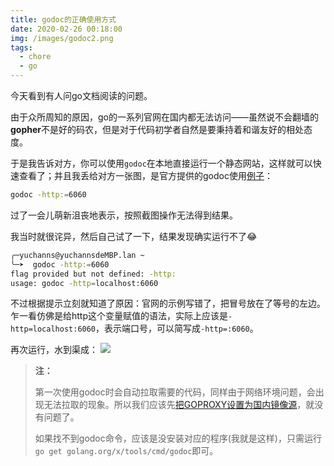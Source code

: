 ```yaml
---
title: godoc的正确使用方式
date: 2020-02-26 00:18:00
img: /images/godoc2.png
tags:
  - chore
  - go
---
```

今天看到有人问go文档阅读的问题。
<!-- more -->

由于众所周知的原因，go的一系列官网在国内都无法访问——虽然说不会翻墙的**gopher**不是好的码农，但是对于代码初学者自然是要秉持着和谐友好的相处态度。

于是我告诉对方，你可以使用`godoc`在本地直接运行一个静态网站，这样就可以快速查看了；并且我丢给对方一张图，是官方提供的godoc使用[例子](https://godoc.org/golang.org/x/tools/cmd/godoc)：
```sh
godoc -http:=6060
```

过了一会儿萌新沮丧地表示，按照截图操作无法得到结果。

我当时就很诧异，然后自己试了一下，结果发现确实运行不了:joy:
```sh
╭─yuchanns@yuchannsdeMBP.lan ~
╰─➤  godoc -http:=6060
flag provided but not defined: -http:
usage: godoc -http=localhost:6060
```
不过根据提示立刻就知道了原因：官网的示例写错了，把冒号放在了等号的左边。乍一看仿佛是给http这个变量赋值的语法，实际上应该是`-http=localhost:6060`，表示端口号，可以简写成`-http=:6060`。

再次运行，水到渠成：
![](/images/godoc.png)

> **注：**
>
> 第一次使用godoc时会自动拉取需要的代码，同样由于网络环境问题，会出现无法拉取的现象。所以我们应该先[把GOPROXY设置为国内镜像源](/posts/2019/09/30/golang-mod/)，就没有问题了。
>
> 如果找不到godoc命令，应该是没安装对应的程序(我就是这样)，只需运行`go get golang.org/x/tools/cmd/godoc`即可。